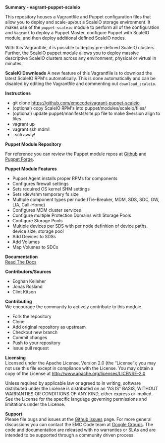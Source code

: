 **Summary - vagrant-puppet-scaleio**

This repository houses a Vagrantfile and Puppet configuration files that allow you to deploy and scale-up/out a ScaleIO storage environment.  It makes use of the ```puppet-scaleio``` module to perform all of the configuration and ```Vagrant``` to deploy a Puppet Master, configure Puppet with ScaleIO module, and then deploy additional defined ScaleIO nodes.

With this Vagrantfile, it is possible to deploy pre-defined ScaleIO clusters.  Further, the ScaleIO puppet module allows you to deploy massive descriptive ScaleIO clusters across any environment, physical or virtual in minutes.

**ScaleIO Downloads**
A new feature of this Vagrantfile is to download the latest ScaleIO RPM's automatically.  This is done automatically and can be disabled by editing the Vagrantfile and commenting out ```download_scaleio```.

**Instructions**
- git clone https://github.com/emccode/vagrant-puppet-scaleio
- (optional) copy ScaleIO RPM's into puppet/modules/scaleio/files/
 - (optional) update puppet/manifests/site.pp file to make $version align to files
- vagrant up
- vagrant ssh mdm1
- ..scli away!

**Puppet Module Repository**

For reference you can review the Puppet module repos at <a href="https://github.com/emccode/puppet-scaleio">Github</a> and <a href="https://forge.puppetlabs.com/emccode/scaleio/readme">Puppet Forge</a>.

**Puppet Module Features**

- Puppet Agent installs proper RPMs for components
- Configures firewall settings
- Sets required OS kernel SHM settings
- Sets /dev/shm temporary fs size
- Multiple component types per node (Tie-Breaker, MDM, SDS, SDC, GW, LIA, Call-Home)
- Configures MDM cluster services
- Configure multiple Protection Domains with Storage Pools
- Configure Storage Pools
- Multiple devices per SDS with per node definition of device paths, device size, storage pool
- Add Devices to SDSs
- Add Volumes
- Map Volumes to SDCs


**Documentation**  
<a href="http://puppet-scaleio-docs.readthedocs.org/en/latest/">Read The Docs</a>

**Contributors/Sources**
- Eoghan Kelleher
- Jonas Rosland
- Clint Kitson

**Contributing**  
We encourage the community to actively contribute to this module.  
- Fork the repository  
- Clone  
- Add original repository as upstream  
- Checkout new branch  
- Commit changes  
- Push to your repository  
- Issue pull request  

**Licensing**  
Licensed under the Apache License, Version 2.0 (the “License”); you may not use this file except in compliance with the License. You may obtain a copy of the License at <http://www.apache.org/licenses/LICENSE-2.0>  

Unless required by applicable law or agreed to in writing, software distributed under the License is distributed on an “AS IS” BASIS, WITHOUT WARRANTIES OR CONDITIONS OF ANY KIND, either express or implied. See the License for the specific language governing permissions and limitations under the License.


**Support**  
Please file bugs and issues at the <a href="https://github.com/emccode/puppet-scaleio/issues">Github issues</a> page.  For more general discussions you can contact the EMC Code team at <a href="https://groups.google.com/forum/#!forum/emccode-users">Google Groups</a>.  The code and documentation are released with no warranties or SLAs and are intended to be supported through a community driven process.
